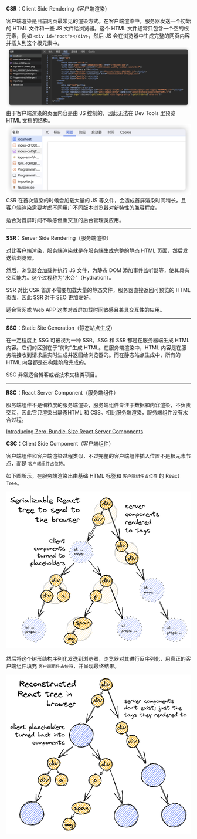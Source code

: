 
**CSR**：Client Side Rendering（客户端渲染）

客户端渲染是目前网页最常见的渲染方式。在客户端渲染中，服务器发送一个初始的 HTML 文件和一些 JS 文件给浏览器。这个 HTML 文件通常只包含一个空的根元素，例如 `<div id="root"></div>`，然后 JS 会在浏览器中生成完整的网页内容并插入到这个根元素中。
![csr](./assets/csr.png)
由于客户端渲染的页面内容是由 JS 控制的，因此无法在 Dev Tools 里预览 HTML 文档的结构。
![csr-preview](./assets/csr-preview.png)
CSR 在首次渲染的时候会加载大量的 JS 等文件，会造成首屏渲染时间稍长，且客户端渲染需要考虑不同用户不同版本浏览器对新特性的兼容程度。

适合对首屏时间不敏感但重交互的后台管理类应用。

---
**SSR**：Server Side Rendering（服务端渲染）

对比客户端渲染，服务端渲染就是在服务端生成完整的静态 HTML 页面，然后发送给浏览器。

然后，浏览器会加载并执行 JS 文件，为静态 DOM 添加事件监听器等，使其具有交互能力。这个过程称为"水合"（Hydration）。

SSR 对比 CSR 首屏不需要加载大量的静态文件，服务器直接返回可预览的 HTML 页面，因此 SSR 对于 SEO 更加友好。

适合官网或 Web APP 这类对首屏加载时间敏感且兼具交互性的应用。

---
**SSG**：Static Site Generation（静态站点生成）

在一定程度上 SSG 可被视为一种 SSR。SSG 和 SSR 都是在服务器端生成 HTML 内容。它们的区别在于“何时”生成 HTML。在服务端渲染中，HTML 内容是在服务端接收到请求后实时生成并返回给浏览器的。而在静态站点生成中，所有的 HTML 内容都是在构建阶段完成的。

SSG 非常适合博客或者技术文档类项目。

---

**RSC**：React Server Component（服务端组件）

服务端组件不是细粒度的服务端渲染，服务端组件专注于数据和内容渲染，不负责交互，因此它只渲染出静态HTML 和 CSS。相比服务端渲染，服务端组件没有水合过程。

[Introducing Zero-Bundle-Size React Server Components](https://react.dev/blog/2020/12/21/data-fetching-with-react-server-components)

**CSC**：Client Side Component（客户端组件）

客户端组件和客户端渲染过程类似，不过完整的客户端组件插入位置不是根元素节点，而是 `客户端组件占位符`。

如下图所示，在服务端渲染出由基础 HTML 标签和 `客户端组件占位符` 的 React Tree。

![rsc-placeholders](./assets/rsc-placeholders.png)

然后将这个树形结构序列化发送到浏览器，浏览器对其进行反序列化，用真正的客户端组件填充 `客户端组件占位符`，并呈现最终结果。

![rsc-client](./assets/rsc-client.png)